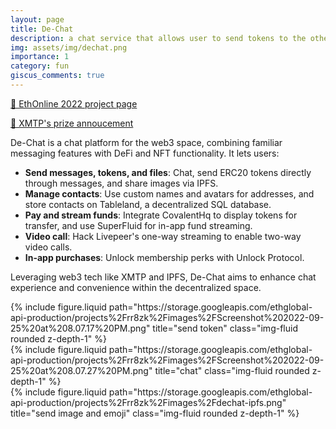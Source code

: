 ```yaml
---
layout: page
title: De-Chat
description: a chat service that allows user to send tokens to the other party
img: assets/img/dechat.png
importance: 1
category: fun
giscus_comments: true
---
```


[🔗 EthOnline 2022 project page](https://ethglobal.com/showcase/de-chat-rr8zk)

[🔗 XMTP's prize annoucement](https://xmtp.org/blog/ethonline-2022-wrap-up)

De-Chat is a chat platform for the web3 space, combining familiar messaging features with DeFi and NFT functionality. It lets users:

- **Send messages, tokens, and files**: Chat, send ERC20 tokens directly through messages, and share images via IPFS.
- **Manage contacts**: Use custom names and avatars for addresses, and store contacts on Tableland, a decentralized SQL database.
- **Pay and stream funds**: Integrate CovalentHq to display tokens for transfer, and use SuperFluid for in-app fund streaming.
- **Video call**: Hack Livepeer's one-way streaming to enable two-way video calls.
- **In-app purchases**: Unlock membership perks with Unlock Protocol.

Leveraging web3 tech like XMTP and IPFS, De-Chat aims to enhance chat experience and convenience within the decentralized space.

<div class="row">
    <div class="col-sm mt-3 mt-md-0">
        {% include figure.liquid path="https://storage.googleapis.com/ethglobal-api-production/projects%2Frr8zk%2Fimages%2FScreenshot%202022-09-25%20at%208.07.17%20PM.png" title="send token" class="img-fluid rounded z-depth-1" %}
    </div>
    <div class="col-sm mt-3 mt-md-0">
        {% include figure.liquid path="https://storage.googleapis.com/ethglobal-api-production/projects%2Frr8zk%2Fimages%2FScreenshot%202022-09-25%20at%208.07.27%20PM.png" title="chat" class="img-fluid rounded z-depth-1" %}
    </div>
    <div class="col-sm mt-3 mt-md-0">
        {% include figure.liquid path="https://storage.googleapis.com/ethglobal-api-production/projects%2Frr8zk%2Fimages%2Fdechat-ipfs.png" title="send image and emoji" class="img-fluid rounded z-depth-1" %}
    </div>
</div>
